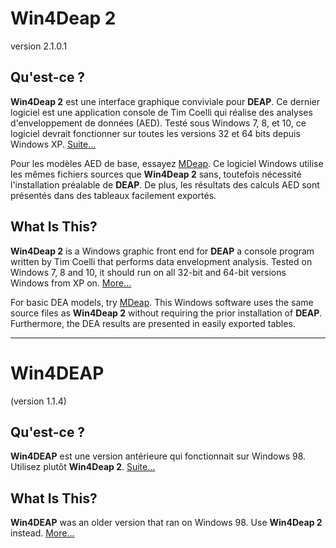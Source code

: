 # Win4Deap 2

version 2.1.0.1

## Qu'est-ce ?

**Win4Deap 2** est une interface graphique conviviale pour **DEAP**. Ce dernier logiciel est une application console de Tim Coelli qui réalise des analyses d'enveloppement de données (AED). Testé sous Windows 7, 8, et 10, ce logiciel devrait fonctionner sur toutes les versions 32 et 64 bits depuis Windows XP. [Suite...](win4deap2/readme_fr.md)

Pour les modèles AED de base, essayez [MDeap](https://github.com/desliem/mdeap). Ce logiciel Windows utilise les mêmes fichiers sources que **Win4Deap 2** sans, toutefois nécessité l'installation préalable de **DEAP**. De plus, les résultats des calculs AED sont présentés dans des tableaux facilement exportés.

## What Is This?

**Win4Deap 2** is a Windows graphic front end for **DEAP** a console program written by Tim Coelli that performs data envelopment analysis. Tested on Windows 7, 8 and 10, it should run on all 32-bit and 64-bit versions Windows from XP on. [More...](win4deap2/readme_en.md)

For basic DEA models, try [MDeap](https://github.com/desliem/mdeap). This Windows software uses the same source files as **Win4Deap 2** without requiring the prior installation of **DEAP**. Furthermore, the DEA results are presented in easily exported tables.

---

# Win4DEAP

(version 1.1.4)

## Qu'est-ce ?

**Win4DEAP**  est une version antérieure qui fonctionnait sur Windows 98. Utilisez plutôt **Win4Deap 2**. [Suite...](win4deap/readme_fr.md)

## What Is This?

**Win4DEAP**  was an older version that ran on Windows 98. Use **Win4Deap 2** instead. [More...](win4deap/readme_en.md)
